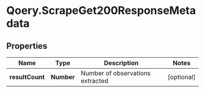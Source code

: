 # Qoery.ScrapeGet200ResponseMetadata

## Properties

Name | Type | Description | Notes
------------ | ------------- | ------------- | -------------
**resultCount** | **Number** | Number of observations extracted | [optional] 


